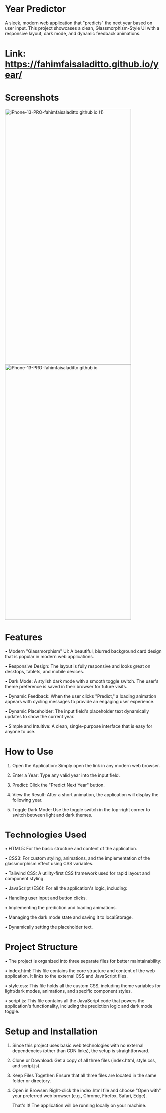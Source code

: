 # Year Predictor
A sleek, modern web application that "predicts" the next year based on user input. This project showcases a clean, Glassmorphism-Style UI with a responsive layout, dark mode, and dynamic feedback animations.

# Link: https://fahimfaisaladitto.github.io/year/

# Screenshots
<img width="403" height="819" alt="iPhone-13-PRO-fahimfaisaladitto github io (1)" src="https://github.com/user-attachments/assets/53b0d5c2-9f99-40a7-ba68-0aefd8aac7ff" />
<img width="403" height="819" alt="iPhone-13-PRO-fahimfaisaladitto github io" src="https://github.com/user-attachments/assets/81e58e97-56d3-4979-89f5-961e58a14595" />



# Features
• Modern "Glassmorphism" UI: A beautiful, blurred background card design that is popular in modern web applications.

• Responsive Design: The layout is fully responsive and looks great on desktops, tablets, and mobile devices.

• Dark Mode: A stylish dark mode with a smooth toggle switch. The user's theme preference is saved in their browser for future visits.

• Dynamic Feedback: When the user clicks "Predict," a loading animation appears with cycling messages to provide an engaging user experience.

• Dynamic Placeholder: The input field's placeholder text dynamically updates to show the current year.

• Simple and Intuitive: A clean, single-purpose interface that is easy for anyone to use.

# How to Use
1. Open the Application: Simply open the link in any modern web browser.

2. Enter a Year: Type any valid year into the input field.

3. Predict: Click the "Predict Next Year" button.

4. View the Result: After a short animation, the application will display the following year.

5. Toggle Dark Mode: Use the toggle switch in the top-right corner to switch between light and dark themes.

# Technologies Used
• HTML5: For the basic structure and content of the application.

• CSS3: For custom styling, animations, and the implementation of the glassmorphism effect using CSS variables.

• Tailwind CSS: A utility-first CSS framework used for rapid layout and component styling.

• JavaScript (ES6): For all the application's logic, including:

• Handling user input and button clicks.

• Implementing the prediction and loading animations.

• Managing the dark mode state and saving it to localStorage.

• Dynamically setting the placeholder text.

# Project Structure
• The project is organized into three separate files for better maintainability:

• index.html: This file contains the core structure and content of the web application. It links to the external CSS and JavaScript files.

• style.css: This file holds all the custom CSS, including theme variables for light/dark modes, animations, and specific component styles.

• script.js: This file contains all the JavaScript code that powers the application's functionality, including the prediction logic and dark mode toggle.

# Setup and Installation
1. Since this project uses basic web technologies with no external dependencies (other than CDN links), the setup is straightforward.

2. Clone or Download: Get a copy of all three files (index.html, style.css, and script.js).

3. Keep Files Together: Ensure that all three files are located in the same folder or directory.

4. Open in Browser: Right-click the index.html file and choose "Open with" your preferred web browser (e.g., Chrome, Firefox, Safari, Edge).


   That's it! The application will be running locally on your machine.
